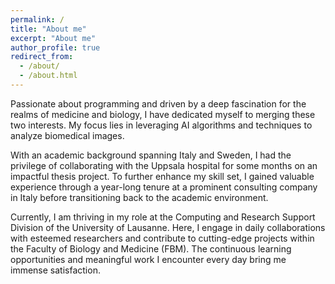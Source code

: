 ```yaml
---
permalink: /
title: "About me"
excerpt: "About me"
author_profile: true
redirect_from: 
  - /about/
  - /about.html
---
```



Passionate about programming and driven by a deep fascination for the realms of medicine and biology, I have dedicated myself to merging these two interests. My focus lies in leveraging AI algorithms and techniques to analyze biomedical images.

With an academic background spanning Italy and Sweden, I had the privilege of collaborating with the Uppsala hospital for some months on an impactful thesis project. To further enhance my skill set, I gained valuable experience through a year-long tenure at a prominent consulting company in Italy before transitioning back to the academic environment.

Currently, I am thriving in my role at the Computing and Research Support Division of the University of Lausanne. Here, I engage in daily collaborations with esteemed researchers and contribute to cutting-edge projects within the Faculty of Biology and Medicine (FBM). The continuous learning opportunities and meaningful work I encounter every day bring me immense satisfaction.
